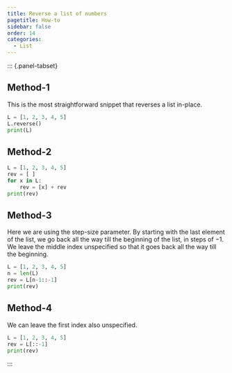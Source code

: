```yaml
---
title: Reverse a list of numbers
pagetitle: How-to
sidebar: false
order: 14
categories:
  - List
---
```


::: {.panel-tabset}

## Method-1

This is the most straightforward snippet that reverses a list in-place.

```python
L = [1, 2, 3, 4, 5]
L.reverse()
print(L)
```

## Method-2

```python
L = [1, 2, 3, 4, 5]
rev = [ ]
for x in L:
    rev = [x] + rev
print(rev)
```

## Method-3

Here we are using the step-size parameter. By starting with the last element of the list, we go back all the way till the beginning of the list, in steps of $-1$. We leave the middle index unspecified so that it goes back all the way till the beginning.

```python
L = [1, 2, 3, 4, 5]
n = len(L)
rev = L[n-1::-1]
print(rev)
```

## Method-4

We can leave the first index also unspecified.

```python
L = [1, 2, 3, 4, 5]
rev = L[::-1]
print(rev)
```

:::

